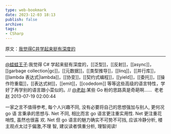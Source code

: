 ```yaml
---
type: web-bookmark
date: 2023-12-03 18:13
publish: false
archive: 
tags:
- CSharp
---
```

原文：[我觉得C井学起来挺有深度的](https://weibo.com/1460417495/A0NJgituX)

---

[@蛙蛙王子](https://weibo.com/n/%E8%9B%99%E8%9B%99%E7%8E%8B%E5%AD%90):我觉得 C\# 学起来挺有深度的，[[泛型]]，[[反射]]，[[async]]，[[garbage collection|gc]]，[[元数据]]，[[类型推导]]，[[linq]]，[[并行库]]，[[lambda 表达式|lambda]]，[[协变]]，[[契约式编程]]，[[yield]]，[[委托]]，[[操作符重载]]，[[表达式树]]，[[emit]]，[[codedom]] 等等这些高级的语言特性，学好了再学别的语言跟小菜似的。// [@老赵](https://weibo.com/n/%E8%80%81%E8%B5%B5):某些 Go 粉的思路真是奇葩啊…… ​​​
老老赵
2013-07-19 02:00:44

一家之言不值得参考, 每个人兴趣不同, 没有必要将自己的思想强加与别人, 更何况 go 语
言秉承的思想与. Net 不同, 相比而言 go 语言更注重实用性. Net 更注重花哨性, 虽然也很喜
欢. Net 但 go 语言的魅力确实不可势不可挡, 应该冷静分析, 楼主观点太过于偏激,不理
智, 建议读者慎重分析, 理智阅读!